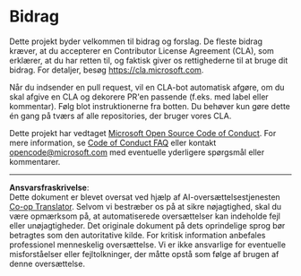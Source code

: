 <!--
CO_OP_TRANSLATOR_METADATA:
{
  "original_hash": "61aff2b3273d4ab66709493b43f91ca1",
  "translation_date": "2025-08-26T20:46:31+00:00",
  "source_file": "CONTRIBUTING.md",
  "language_code": "da"
}
-->
# Bidrag

Dette projekt byder velkommen til bidrag og forslag. De fleste bidrag kræver, at du
accepterer en Contributor License Agreement (CLA), som erklærer, at du har retten til,
og faktisk giver os rettighederne til at bruge dit bidrag. For detaljer, besøg
https://cla.microsoft.com.

Når du indsender en pull request, vil en CLA-bot automatisk afgøre, om du skal
afgive en CLA og dekorere PR'en passende (f.eks. med label eller kommentar). Følg blot
instruktionerne fra botten. Du behøver kun gøre dette én gang på tværs af alle repositories, der bruger vores CLA.

Dette projekt har vedtaget [Microsoft Open Source Code of Conduct](https://opensource.microsoft.com/codeofconduct/).
For mere information, se [Code of Conduct FAQ](https://opensource.microsoft.com/codeofconduct/faq/)
eller kontakt [opencode@microsoft.com](mailto:opencode@microsoft.com) med eventuelle yderligere spørgsmål eller kommentarer.

---

**Ansvarsfraskrivelse**:  
Dette dokument er blevet oversat ved hjælp af AI-oversættelsestjenesten [Co-op Translator](https://github.com/Azure/co-op-translator). Selvom vi bestræber os på at sikre nøjagtighed, skal du være opmærksom på, at automatiserede oversættelser kan indeholde fejl eller unøjagtigheder. Det originale dokument på dets oprindelige sprog bør betragtes som den autoritative kilde. For kritisk information anbefales professionel menneskelig oversættelse. Vi er ikke ansvarlige for eventuelle misforståelser eller fejltolkninger, der måtte opstå som følge af brugen af denne oversættelse.